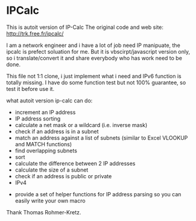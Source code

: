 # IPCalc
This is autoit version of IP-Calc
The original code and web site: http://trk.free.fr/ipcalc/

I am a network engineer and i have a lot of job need IP manipuate, the ipcalc is prefect soluation for me.
But it is vbscirpt/javascript version only, so i translate/convert it and share everybody who has work need to be done.

This file not 1:1 clone, i just implement what i need and IPv6 function is totally missing.
I have do some function test but not 100% guarantee, so test it before use it.

what autoit version ip-calc can do:

- increment an IP address 
- IP address sorting 
- calculate a net mask or a wildcard (i.e. inverse mask) 
- check if an address is in a subnet 
- match an address against a list of subnets (similar to Excel VLOOKUP and MATCH functions) 
- find overlapping subnets 
- sort 
- calculate the difference between 2 IP addresses 
- calculate the size of a subnet 
- check if an address is public or private
- IPv4 
+ provide a set of helper functions for IP address parsing so you can easily write your own macro

Thank Thomas Rohmer-Kretz.
